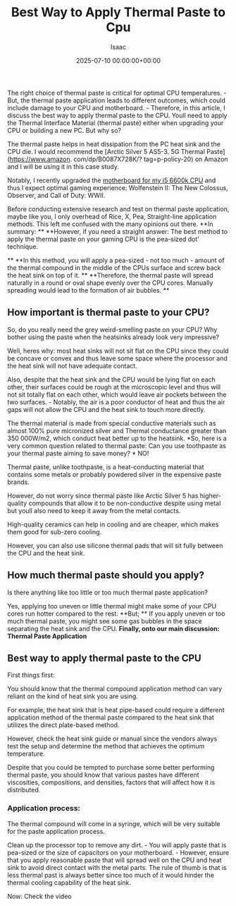 ﻿---
title: Best Way to Apply Thermal Paste to Cpu
description: The right choice of thermal paste is critical for optimal CPU temperatures. - But, the thermal paste application leads to different outcomes, which could...
slug: /best-way-to-apply-thermal-paste-to-cpu/
date: 2025-07-10 00:00:00+00:00
lastmod: 2025-07-10 00:00:00+03:00
author: Isaac
categories:
- Raspberry Pi 3
tags:
- raspberry-pi-3
- apply
- thermal
layout: post
---

The right choice of thermal paste is critical for optimal CPU temperatures. - But, the thermal paste application leads to different outcomes, which could include damage to your CPU and motherboard. - Therefore, in this article, I discuss the best way to apply thermal paste to the CPU. Youll need to apply the Thermal Interface Material (thermal paste) either when upgrading your CPU or building a new PC. But why so?

The thermal paste helps in heat dissipation from the PC heat sink and the CPU die. I would recommend the [Arctic Silver 5 AS5-3. 5G Thermal Paste](https://www.amazon. com/dp/B0087X728K/? tag=p-policy-20) on Amazon and I will be using it in this case study.

Notably, I recently upgraded the [motherboard for my i5 6600k CPU](https://pestpolicy.com/best-motherboard-i5-6600k-cpu/) and thus I expect optimal gaming experience: Wolfenstein II: The New Colossus, Observer, and Call of Duty: WWII.

Before conducting extensive research and test on thermal paste application, maybe like you, I only overhead of Rice, X, Pea, Straight-line application methods. This left me confused with the many opinions out there. **In summary: ** **However, if you need a straight answer: The best method to apply the thermal paste on your gaming CPU is the pea-sized dot' technique.

** **In this method, you will apply a pea-sized - not too much - amount of the thermal compound in the middle of the CPUs surface and screw back the heat sink on top of it. ** **Therefore, the thermal paste will spread naturally in a round or oval shape evenly over the CPU cores. Manually spreading would lead to the formation of air bubbles. **

##  How important is thermal paste to your CPU?

So, do you really need the grey weird-smelling paste on your CPU? Why bother using the paste when the heatsinks already look very impressive?

Well, heres why: most heat sinks will not sit flat on the CPU since they could be concave or convex and thus leave some space where the processor and the heat sink will not have adequate contact.

Also, despite that the heat sink and the CPU would be lying flat on each other, their surfaces could be rough at the microscopic level and thus will not sit totally flat on each other, which would leave air pockets between the two surfaces. - Notably, the air is a poor conductor of heat and thus the air gaps will not allow the CPU and the heat sink to touch more directly.

The thermal material is made from special conductive materials such as almost 100% pure micronized silver and Thermal conductance greater than 350 000W/m2, which conduct heat better up to the heatsink. *So, here is a very common question related to thermal paste: Can you use toothpaste as your thermal paste aiming to save money? * NO!

Thermal paste, unlike toothpaste, is a heat-conducting material that contains some metals or probably powdered silver in the expensive paste brands.

However, do not worry since thermal paste like Arctic Silver 5 has higher-quality compounds that allow it to be non-conductive despite using metal but youll also need to keep it away from the metal contacts.

High-quality ceramics can help in cooling and are cheaper, which makes them good for sub-zero cooling.

However, you can also use silicone thermal pads that will sit fully between the CPU and the heat sink.

##  How much thermal paste should you apply?

Is there anything like too little or too much thermal paste application?

Yes, applying too uneven or little thermal might make some of your CPU cores run hotter compared to the rest. **But; ** If you apply uneven or too much thermal paste, you might see some gas bubbles in the space separating the heat sink and the CPU. **Finally, onto our main discussion: Thermal Paste Application**

##  Best way to apply thermal paste to the CPU

First things first:

You should know that the thermal compound application method can vary reliant on the kind of heat sink you are using.

For example, the heat sink that is heat pipe-based could require a different application method of the thermal paste compared to the heat sink that utilizes the direct plate-based method.

However, check the heat sink guide or manual since the vendors always test the setup and determine the method that achieves the optimum temperature.

Despite that you could be tempted to purchase some better performing thermal paste, you should know that various pastes have different viscosities, compositions, and densities, factors that will affect how it is distributed.

###  **Application process:**

The thermal compound will come in a syringe, which will be very suitable for the paste application process.

Clean up the processor top to remove any dirt. - You will apply paste that is pea-sized or the size of capacitors on your motherboard. - However, ensure that you apply reasonable paste that will spread well on the CPU and heat sink to avoid direct contact with the metal parts. The rule of thumb is that is less thermal past is always better since too much of it would hinder the thermal cooling capability of the heat sink.

Now: Check the video

